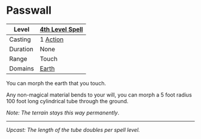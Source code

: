 # Passwall

| Level    | [4th Level Spell](4th%20Level%20Spells.md)         |
| -------- | --------------------------------------------------- |
| Casting  | 1 [Action](../../../../Game%20Procedures/Core%20Procedures/Action.md) |
| Duration | None                                                |
| Range    | Touch                                               |
| Domains  | [Earth](../../Spell%20Domains/Earth.md)          |

You can morph the earth that you touch.

Any non-magical material bends to your will, you can morph a 5 foot radius 100 foot long cylindrical tube through the ground.

*Note: The terrain stays this way permanently*.

---
*Upcast: The length of the tube doubles per spell level.*
